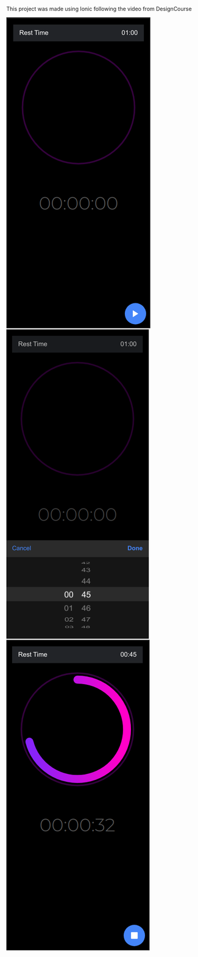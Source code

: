 This project was made using Ionic following the video from DesignCourse

![Alt text](/src/assets/readme/screen1.png)
![Alt text](/src/assets/readme/screen2.png)
![Alt text](/src/assets/readme/screen3.png)
